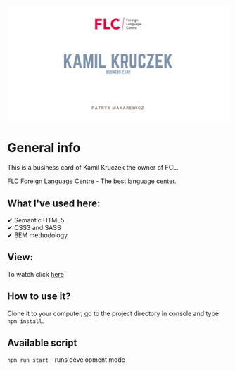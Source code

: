 ![cover](./public/kamil_kruczek.png)

# General info

This is a business card of Kamil Kruczek the owner of FCL.

FLC Foreign Language Centre - The best language center.

## What I've used here:

✔ Semantic HTML5 <br/>
✔ CSS3 and SASS <br/>
✔ BEM methodology <br/>

## View:

To watch click [here]

## How to use it?

Clone it to your computer, go to the project directory in console and type `npm install`.

## Available script

`npm run start` - runs development mode

[here]: https://patryk-makarewicz.github.io/business-card-kamil-kruczek/
